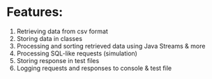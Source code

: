 # Features:
1. Retrieving data from csv format
2. Storing data in classes
3. Processing and sorting retrieved data using Java Streams & more
4. Processing SQL-like requests (simulation) 
5. Storing response in test files
6. Logging requests and responses to console & test file
